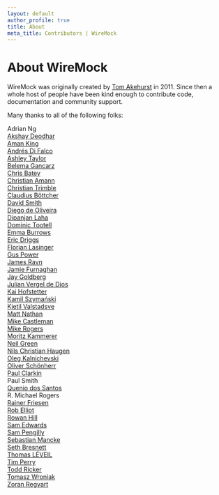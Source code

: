 ```yaml
---
layout: default
author_profile: true
title: About
meta_title: Contributors | WireMock
---
```


# About WireMock

WireMock was originally created by [Tom Akehurst](http://tomakehurst.com) in 2011. Since then a whole host of people have been kind enough to contribute code, documentation and community support.

Many thanks to all of the following folks:

Adrian Ng<br>
[Akshay Deodhar](https://github.com/planetakshay)<br>
[Aman King](https://github.com/amanking)<br>
[Andrés Di Falco](https://github.com/adifalco)<br>
[Ashley Taylor](https://github.com/ashley-taylor)<br>
[Belema Gancarz](https://github.com/Belema)<br>
[Chris Batey](https://github.com/chbatey)<br>
[Christian Amann](https://github.com/camann9)<br>
[Christian Trimble](https://github.com/ctrimble)<br>
[Claudius Böttcher](https://github.com/clboettcher)<br>
[David Smith](https://github.com/shmish111)<br>
[Diego de Oliveira](https://github.com/diegooliveira)<br>
[Dipanjan Laha](https://github.com/dlaha21)<br>
[Dominic Tootell](https://github.com/tootedom)<br>
[Emma Burrows](https://github.com/emma-burrows)<br>
[Eric Driggs](https://github.com/edriggs)<br>
[Florian Lasinger](https://github.com/)<br>
[Gus Power](https://github.com/guspower)<br>
[James Ravn](https://github.com/jsravn)<br>
[Jamie Furnaghan](https://github.com/reines)<br>
[Jay Goldberg](https://github.com/carthoris)<br>
[Julian Vergel de Dios](https://github.com/jvergeldedios)<br>
[Kai Hofstetter](https://github.com/KaiHofstetter)<br>
[Kamil Szymański](https://github.com/kamilszymanski)<br>
[Kjetil Valstadsve](https://github.com/kjetilv)<br>
[Matt Nathan](https://github.com/mattnathan)<br>
[Mike Castleman](https://github.com/mlc)<br>
[Mike Rogers](https://github.com/mike-rogers)<br>
[Moritz Kammerer](https://github.com/)<br>
[Neil Green](https://github.com/neilg)<br>
[Nils Christian Haugen](https://github.com/nchaugen)<br>
[Oleg Kalnichevski](https://github.com/ok2c)<br>
[Oliver Schönherr](https://github.com/oschoen)<br>
[Paul Clarkin](https://github.com/paulclarkin)<br>
Paul Smith<br>
[Quenio dos Santos](https://github.com/quenio)<br>
R. Michael Rogers<br>
[Rainer Friesen](https://github.com/rainerfriesen)<br>
[Rob Elliot](https://github.com/Mahoney)<br>
[Rowan Hill](https://github.com/rowanhill)<br>
[Sam Edwards](https://github.com/handstandsam)<br>
[Sam Pengilly](https://github.com/sampengilly)<br>
[Sebastian Mancke](https://github.com/smancke)<br>
[Seth Bresnett](https://github.com/SethBresnettSoftwire)<br>
[Thomas LÉVEIL](https://github.com/thomasleveil)<br>
[Tim Perry](https://github.com/pimterry)<br>
[Todd Ricker](https://github.com/tricker)<br>
[Tomasz Wroniak](https://github.com/twroniak)<br>
[Zoran Regvart](https://github.com/zregvart)<br>
